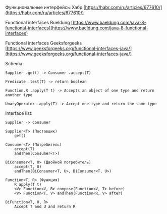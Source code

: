 
Функциональные интерфейсы Хабр
[https://habr.com/ru/articles/677610/](https://habr.com/ru/articles/677610/)

Functional interfaces Bueldung
[https://www.baeldung.com/java-8-functional-interfaces](https://www.baeldung.com/java-8-functional-interfaces)

Functional interfaces Geeksforgeeks
[https://www.geeksforgeeks.org/functional-interfaces-java/](https://www.geeksforgeeks.org/functional-interfaces-java/)



Schema

    Supplier .get() -> Consumer .accept(T)
    
    Predicate .test(T) -> return boolean

    Function.R .apply(T t) -> Accepts an object of one type and return another type

    UnaryOperator .apply(T) -> Accept one type and return the same type

Interface list:

    Supplier -> Consumer

    Supplier<T> (Поставщик)
        get()

    Consumer<T> (Потребитель)
        accept(T)
        andThen(Consumer<T>)

    BiConsumer<T, U> (Двойной потребитель)
        accept(T, U)
        andThen(BiConsumer<T, U>, BiConsumer<T, U>)

    Function<T, R> (Функция)
        R apply(T t)
        <V> Function<V, R> compose(Function<V, T> before)
        <V> Function<T, V> andThen(Function<R, V> after)

    BiFunction<T, U, R>
        Accept T and U and return R
